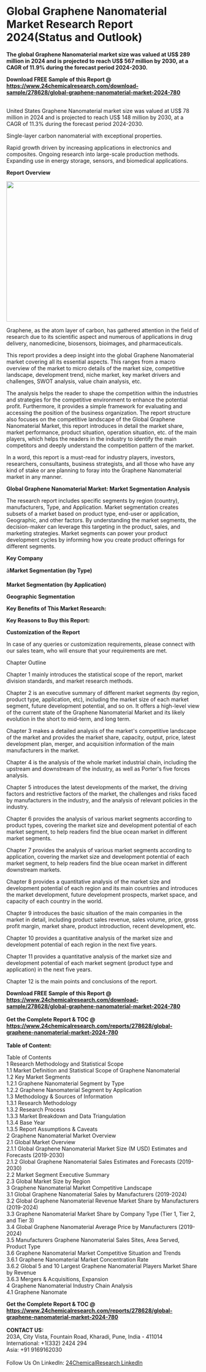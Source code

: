 <h1>Global Graphene Nanomaterial Market Research Report 2024(Status and Outlook)</h1><p><strong>The global Graphene Nanomaterial market size was valued at US$ 289 million in 2024 and is projected to reach US$ 567 million by 2030, at a CAGR of 11.9% during the forecast period 2024-2030.</strong></p><p>
</p><p></p><div><b>Download FREE Sample of this Report @ 
            <a href="https://www.24chemicalresearch.com/download-sample/278628/global-graphene-nanomaterial-market-2024-780">
            https://www.24chemicalresearch.com/download-sample/278628/global-graphene-nanomaterial-market-2024-780</a></b></div><br><p>
</p><p>
United States Graphene Nanomaterial market size was valued at US$ 78 million in 2024 and is projected to reach US$ 148 million by 2030, at a CAGR of 11.3% during the forecast period 2024-2030.</p><p>
</p><p>
Single-layer carbon nanomaterial with exceptional properties.</p><p>
</p><p>
Rapid growth driven by increasing applications in electronics and composites. Ongoing research into large-scale production methods. Expanding use in energy storage, sensors, and biomedical applications.</p><p>
</p><p>
<strong>Report Overview</strong></p><p>
</p><p><strong><img alt="" src="https://24chemicalresearch.com/assets/report-images/globalGrapheneNanomaterialmarket.png" style="height:366px; width:731px"></strong></p><p>
Graphene, as the atom layer of carbon, has gathered attention in the field of research due to its scientific aspect and numerous of applications in drug delivery, nanomedicine, biosensors, bioimages, and pharmaceuticals.</p><p>
This report provides a deep insight into the global Graphene Nanomaterial market covering all its essential aspects. This ranges from a macro overview of the market to micro details of the market size, competitive landscape, development trend, niche market, key market drivers and challenges, SWOT analysis, value chain analysis, etc.</p><p>
The analysis helps the reader to shape the competition within the industries and strategies for the competitive environment to enhance the potential profit. Furthermore, it provides a simple framework for evaluating and accessing the position of the business organization. The report structure also focuses on the competitive landscape of the Global Graphene Nanomaterial Market, this report introduces in detail the market share, market performance, product situation, operation situation, etc. of the main players, which helps the readers in the industry to identify the main competitors and deeply understand the competition pattern of the market.</p><p>
In a word, this report is a must-read for industry players, investors, researchers, consultants, business strategists, and all those who have any kind of stake or are planning to foray into the Graphene Nanomaterial market in any manner.</p><p>
<strong>Global Graphene Nanomaterial Market: Market Segmentation Analysis</strong></p><p>
The research report includes specific segments by region (country), manufacturers, Type, and Application. Market segmentation creates subsets of a market based on product type, end-user or application, Geographic, and other factors. By understanding the market segments, the decision-maker can leverage this targeting in the product, sales, and marketing strategies. Market segments can power your product development cycles by informing how you create product offerings for different segments.</p><p>
<strong>Key Company</strong></p><p>
</p><p>
</p><p>â<strong>Market Segmentation (by Type)</strong></p><p>
</p><p>
</p><p>
</p><p></p><p>
<strong>Market Segmentation (by Application)</strong></p><p>
</p><p>
</p><p></p><p>
<strong>Geographic Segmentation</strong></p><p>
</p><p>
</p><p></p><p>
<strong>Key Benefits of This Market Research:</strong></p><p>
</p><p>
</p><p></p><p>
<strong>Key Reasons to Buy this Report:</strong></p><p>
</p><p>
</p><p><strong>Customization of the Report</strong></p><p>
In case of any queries or customization requirements, please connect with our sales team, who will ensure that your requirements are met.</p><p>
Chapter Outline</p><p>
Chapter 1 mainly introduces the statistical scope of the report, market division standards, and market research methods.</p><p>
</p><p>
Chapter 2 is an executive summary of different market segments (by region, product type, application, etc), including the market size of each market segment, future development potential, and so on. It offers a high-level view of the current state of the Graphene Nanomaterial Market and its likely evolution in the short to mid-term, and long term.</p><p>
</p><p>
Chapter 3 makes a detailed analysis of the market's competitive landscape of the market and provides the market share, capacity, output, price, latest development plan, merger, and acquisition information of the main manufacturers in the market.</p><p>
</p><p>
Chapter 4 is the analysis of the whole market industrial chain, including the upstream and downstream of the industry, as well as Porter's five forces analysis.</p><p>
</p><p>
Chapter 5 introduces the latest developments of the market, the driving factors and restrictive factors of the market, the challenges and risks faced by manufacturers in the industry, and the analysis of relevant policies in the industry.</p><p>
</p><p>
Chapter 6 provides the analysis of various market segments according to product types, covering the market size and development potential of each market segment, to help readers find the blue ocean market in different market segments.</p><p>
</p><p>
Chapter 7 provides the analysis of various market segments according to application, covering the market size and development potential of each market segment, to help readers find the blue ocean market in different downstream markets.</p><p>
</p><p>
Chapter 8 provides a quantitative analysis of the market size and development potential of each region and its main countries and introduces the market development, future development prospects, market space, and capacity of each country in the world.</p><p>
</p><p>
Chapter 9 introduces the basic situation of the main companies in the market in detail, including product sales revenue, sales volume, price, gross profit margin, market share, product introduction, recent development, etc.</p><p>
</p><p>
Chapter 10 provides a quantitative analysis of the market size and development potential of each region in the next five years.</p><p>
</p><p>
Chapter 11 provides a quantitative analysis of the market size and development potential of each market segment (product type and application) in the next five years.</p><p>
</p><p>
Chapter 12 is the main points and conclusions of the report.</p><div><b>Download FREE Sample of this Report @ 
            <a href="https://www.24chemicalresearch.com/download-sample/278628/global-graphene-nanomaterial-market-2024-780">
            https://www.24chemicalresearch.com/download-sample/278628/global-graphene-nanomaterial-market-2024-780</a></b></div><br><div><b>Get the Complete Report & TOC @ 
            <a href="https://www.24chemicalresearch.com/reports/278628/global-graphene-nanomaterial-market-2024-780">
            https://www.24chemicalresearch.com/reports/278628/global-graphene-nanomaterial-market-2024-780</a></b></div><br>
            <b>Table of Content:</b><p>Table of Contents<br />
1 Research Methodology and Statistical Scope<br />
1.1 Market Definition and Statistical Scope of Graphene Nanomaterial<br />
1.2 Key Market Segments<br />
1.2.1 Graphene Nanomaterial Segment by Type<br />
1.2.2 Graphene Nanomaterial Segment by Application<br />
1.3 Methodology & Sources of Information<br />
1.3.1 Research Methodology<br />
1.3.2 Research Process<br />
1.3.3 Market Breakdown and Data Triangulation<br />
1.3.4 Base Year<br />
1.3.5 Report Assumptions & Caveats<br />
2 Graphene Nanomaterial Market Overview<br />
2.1 Global Market Overview<br />
2.1.1 Global Graphene Nanomaterial Market Size (M USD) Estimates and Forecasts (2019-2030)<br />
2.1.2 Global Graphene Nanomaterial Sales Estimates and Forecasts (2019-2030)<br />
2.2 Market Segment Executive Summary<br />
2.3 Global Market Size by Region<br />
3 Graphene Nanomaterial Market Competitive Landscape<br />
3.1 Global Graphene Nanomaterial Sales by Manufacturers (2019-2024)<br />
3.2 Global Graphene Nanomaterial Revenue Market Share by Manufacturers (2019-2024)<br />
3.3 Graphene Nanomaterial Market Share by Company Type (Tier 1, Tier 2, and Tier 3)<br />
3.4 Global Graphene Nanomaterial Average Price by Manufacturers (2019-2024)<br />
3.5 Manufacturers Graphene Nanomaterial Sales Sites, Area Served, Product Type<br />
3.6 Graphene Nanomaterial Market Competitive Situation and Trends<br />
3.6.1 Graphene Nanomaterial Market Concentration Rate<br />
3.6.2 Global 5 and 10 Largest Graphene Nanomaterial Players Market Share by Revenue<br />
3.6.3 Mergers & Acquisitions, Expansion<br />
4 Graphene Nanomaterial Industry Chain Analysis<br />
4.1 Graphene Nanomate</p><div><b>Get the Complete Report & TOC @ 
            <a href="https://www.24chemicalresearch.com/reports/278628/global-graphene-nanomaterial-market-2024-780">
            https://www.24chemicalresearch.com/reports/278628/global-graphene-nanomaterial-market-2024-780</a></b></div><br><b>CONTACT US:</b><br>
            203A, City Vista, Fountain Road, Kharadi, Pune, India - 411014<br>
            International: +1(332) 2424 294<br>
            Asia: +91 9169162030 <br><br>
            Follow Us On LinkedIn: <a href="https://www.linkedin.com/company/24chemicalresearch/">24ChemicalResearch LinkedIn</a>